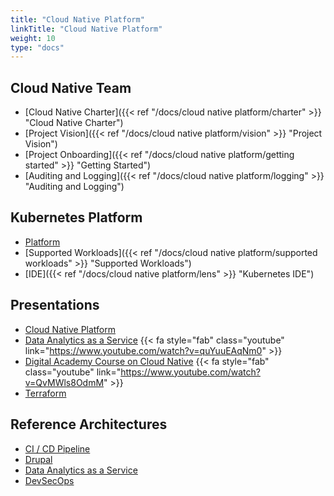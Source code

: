 ```yaml
---
title: "Cloud Native Platform"
linkTitle: "Cloud Native Platform"
weight: 10
type: "docs"
---
```


## Cloud Native Team

* [Cloud Native Charter]({{< ref "/docs/cloud native platform/charter" >}} "Cloud Native Charter")
* [Project Vision]({{< ref "/docs/cloud native platform/vision" >}} "Project Vision")
* [Project Onboarding]({{< ref "/docs/cloud native platform/getting started" >}} "Getting Started")
* [Auditing and Logging]({{< ref "/docs/cloud native platform/logging" >}} "Auditing and Logging")

## Kubernetes Platform

* [Platform](https://govcloud.blob.core.windows.net/cloudnative/cloudnative-platform.pdf)
* [Supported Workloads]({{< ref "/docs/cloud native platform/supported workloads" >}} "Supported Workloads")
* [IDE]({{< ref "/docs/cloud native platform/lens" >}} "Kubernetes IDE")

## Presentations

* [Cloud Native Platform](https://govcloud.blob.core.windows.net/cloudnative/stratosphere.pdf)
* [Data Analytics as a Service](https://govcloud.blob.core.windows.net/cloudnative/daaas-cncf.pdf) {{< fa style="fab" class="youtube" link="https://www.youtube.com/watch?v=quYuuEAqNm0" >}}
* [Digital Academy Course on Cloud Native](https://govcloud.blob.core.windows.net/cloudnative/digital-academy.pdf) {{< fa style="fab" class="youtube" link="https://www.youtube.com/watch?v=QvMWls8OdmM" >}}
* [Terraform](https://govcloud.blob.core.windows.net/cloudnative/terraform.pdf)

## Reference Architectures

* [CI / CD Pipeline](https://govcloud.blob.core.windows.net/cloudnative/diagram-ci.pdf)
* [Drupal](https://govcloud.blob.core.windows.net/cloudnative/diagram-drupal.pdf)
* [Data Analytics as a Service](https://govcloud.blob.core.windows.net/cloudnative/diagram-mlops.pdf)
* [DevSecOps](https://govcloud.blob.core.windows.net/cloudnative/diagram-platform-architecture.pdf)
